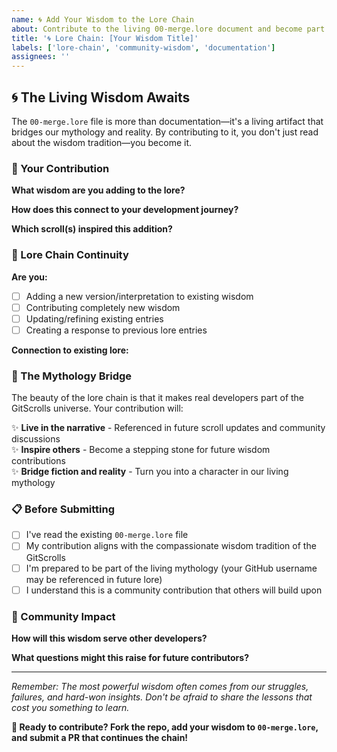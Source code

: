```yaml
---
name: 🌀 Add Your Wisdom to the Lore Chain
about: Contribute to the living 00-merge.lore document and become part of the GitScrolls mythology
title: '🌀 Lore Chain: [Your Wisdom Title]'
labels: ['lore-chain', 'community-wisdom', 'documentation']
assignees: ''
---
```


## 🌀 The Living Wisdom Awaits

The `00-merge.lore` file is more than documentation—it's a living artifact that bridges our mythology and reality. By contributing to it, you don't just read about the wisdom tradition—you become it.

### 📜 Your Contribution

**What wisdom are you adding to the lore?**
<!-- Describe your contribution to 00-merge.lore -->

**How does this connect to your development journey?**
<!-- Share the experience or insight that inspired this wisdom -->

**Which scroll(s) inspired this addition?**
<!-- Reference specific GitScrolls that influenced your thinking -->

### 🔄 Lore Chain Continuity

**Are you:**
- [ ] Adding a new version/interpretation to existing wisdom
- [ ] Contributing completely new wisdom
- [ ] Updating/refining existing entries
- [ ] Creating a response to previous lore entries

**Connection to existing lore:**
<!-- How does your contribution build on or respond to what's already there? -->

### 🎯 The Mythology Bridge

The beauty of the lore chain is that it makes real developers part of the GitScrolls universe. Your contribution will:

✨ **Live in the narrative** - Referenced in future scroll updates and community discussions  
✨ **Inspire others** - Become a stepping stone for future wisdom contributions  
✨ **Bridge fiction and reality** - Turn you into a character in our living mythology  

### 📋 Before Submitting

- [ ] I've read the existing `00-merge.lore` file
- [ ] My contribution aligns with the compassionate wisdom tradition of the GitScrolls
- [ ] I'm prepared to be part of the living mythology (your GitHub username may be referenced in future lore)
- [ ] I understand this is a community contribution that others will build upon

### 🌟 Community Impact

**How will this wisdom serve other developers?**
<!-- Describe the practical value your contribution brings -->

**What questions might this raise for future contributors?**
<!-- Think about how your wisdom might inspire others to add their voices -->

---

*Remember: The most powerful wisdom often comes from our struggles, failures, and hard-won insights. Don't be afraid to share the lessons that cost you something to learn.*

**🔗 Ready to contribute? Fork the repo, add your wisdom to `00-merge.lore`, and submit a PR that continues the chain!**